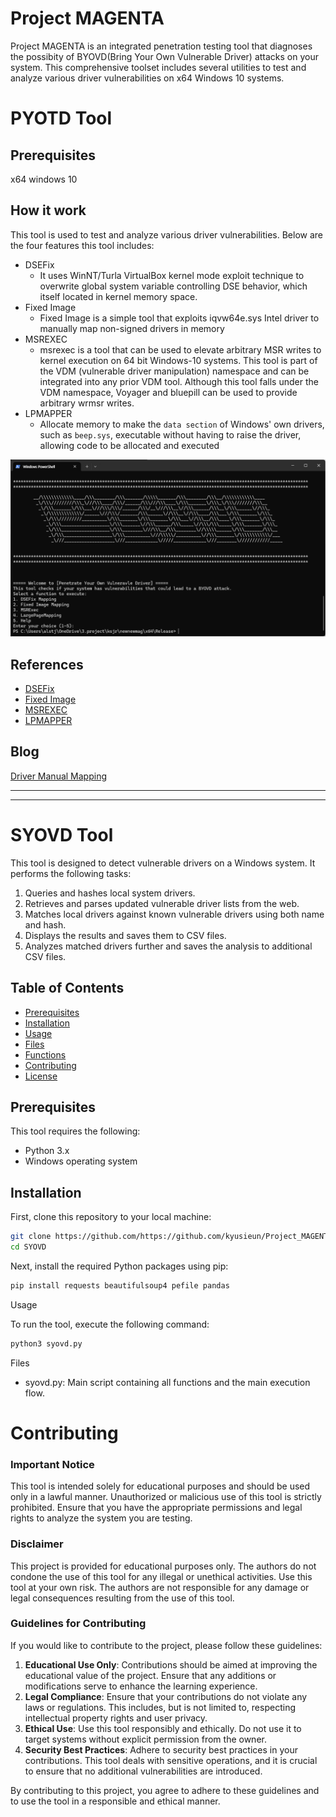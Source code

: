 # Project MAGENTA

Project MAGENTA is an integrated penetration testing tool that diagnoses the possibity of BYOVD(Bring Your Own Vulnerable Driver) attacks on your system. This comprehensive toolset includes several utilities to test and analyze various driver vulnerabilities on x64 Windows 10 systems.

# PYOTD Tool

## Prerequisites
x64 windows 10

## How it work
This tool is used to test and analyze various driver vulnerabilities.
Below are the four features this tool includes:

- DSEFix
    - It uses WinNT/Turla VirtualBox kernel mode exploit technique to overwrite global system variable controlling DSE behavior, which itself located in kernel memory space.
- Fixed Image
    - Fixed Image is a simple tool that exploits iqvw64e.sys Intel driver to manually map non-signed drivers in memory
- MSREXEC
    - msrexec is a tool that can be used to elevate arbitrary MSR writes to kernel execution on 64 bit Windows-10 systems. This tool is part of the VDM (vulnerable driver manipulation) namespace and can be integrated into any prior VDM tool. Although this tool falls under the VDM namespace, Voyager and bluepill can be used to provide arbitrary wrmsr writes.
- LPMAPPER
    - Allocate memory to make the `data section` of Windows' own drivers, such as `beep.sys`, executable without having to raise the driver, allowing code to be allocated and executed

![Entry](./image/Entry.png)

## References

- [DSEFix](https://github.com/hfiref0x/DSEFix?tab=readme-ov-file)
- [Fixed Image](https://github.com/TheCruZ/kdmapper)
- [MSREXEC](https://github.com/backengineering/msrexec)
- [LPMAPPER](https://github.com/VollRagm/lpmapper)

## Blog
[Driver Manual Mapping](https://glowing-jewel-096.notion.site/Driver-Manual-Mapping-f0f51d7a8c7f4c5a9cbde6de1e2ac1d0)


***
***

# SYOVD Tool

This tool is designed to detect vulnerable drivers on a Windows system. It performs the following tasks:
1. Queries and hashes local system drivers.
2. Retrieves and parses updated vulnerable driver lists from the web.
3. Matches local drivers against known vulnerable drivers using both name and hash.
4. Displays the results and saves them to CSV files.
5. Analyzes matched drivers further and saves the analysis to additional CSV files.

## Table of Contents

- [Prerequisites](#prerequisites)
- [Installation](#installation)
- [Usage](#usage)
- [Files](#files)
- [Functions](#functions)
- [Contributing](#contributing)
- [License](#license)

## Prerequisites

This tool requires the following:
- Python 3.x
- Windows operating system

## Installation

First, clone this repository to your local machine:

```sh
git clone https://github.com/https://github.com/kyusieun/Project_MAGENTA.git
cd SYOVD
```

Next, install the required Python packages using pip:
```sh
pip install requests beautifulsoup4 pefile pandas
```
Usage

To run the tool, execute the following command:
```sh
python3 syovd.py
```

Files

-	syovd.py: Main script containing all functions and the main execution flow.

# Contributing

### Important Notice

This tool is intended solely for educational purposes and should be used only in a lawful manner. Unauthorized or malicious use of this tool is strictly prohibited. Ensure that you have the appropriate permissions and legal rights to analyze the system you are testing.

### Disclaimer

This project is provided for educational purposes only. The authors do not condone the use of this tool for any illegal or unethical activities. Use this tool at your own risk. The authors are not responsible for any damage or legal consequences resulting from the use of this tool.

### Guidelines for Contributing

If you would like to contribute to the project, please follow these guidelines:

1. **Educational Use Only**: Contributions should be aimed at improving the educational value of the project. Ensure that any additions or modifications serve to enhance the learning experience.
2. **Legal Compliance**: Ensure that your contributions do not violate any laws or regulations. This includes, but is not limited to, respecting intellectual property rights and user privacy.
3. **Ethical Use**: Use this tool responsibly and ethically. Do not use it to target systems without explicit permission from the owner.
4. **Security Best Practices**: Adhere to security best practices in your contributions. This tool deals with sensitive operations, and it is crucial to ensure that no additional vulnerabilities are introduced.

By contributing to this project, you agree to adhere to these guidelines and to use the tool in a responsible and ethical manner.
